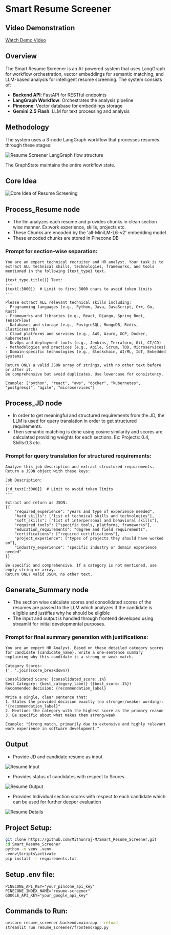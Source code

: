 # Smart Resume Screener
## Video Demonstration

[Watch Demo Video](https://drive.google.com/file/d/1e4w4q0JmFmeMylC57UYa8u2hLnzxGkkB/view?usp=sharing)
## Overview
The Smart Resume Screener is an AI-powered system that uses LangGraph for workflow orchestration, vector embeddings for semantic matching, and LLM-based analysis for intelligent resume screening. The system consists of:

- **Backend API**: FastAPI for RESTful endpoints
- **LangGraph Workflow**: Orchestrates the analysis pipeline  
- **Pinecone**: Vector database for embeddings storage
- **Gemini 2.5 Flash**: LLM for text processing and analysis

## Methodology
The system uses a 3-node LangGraph workflow that processes resumes through these stages:

![Resume Screener LangGraph flow structure](reports/figures/workflow_graph.png)

The GraphState maintains the entire workflow state.

## Core Idea

![Core Idea of Resume Screening](reports/figures/image.png)

## Process_Resume node
- The llm analyzes each resume and provides chunks in clean section wise manner. Ex:work experience, skills, projects etc.
- These Chunks are encoded by the 'all-MiniLM-L6-v2' embedding model
- These encoded chunks are stored in Pinecone DB
### Prompt for section-wise separation:

```text
You are an expert technical recruiter and HR analyst. Your task is to extract ALL technical skills, technologies, frameworks, and tools mentioned in the following {text_type} text.

{text_type.title()} Text:
---
{text[:3000]}  # Limit to first 3000 chars to avoid token limits
---

Please extract ALL relevant technical skills including:
- Programming languages (e.g., Python, Java, JavaScript, C++, Go, Rust)
- Frameworks and libraries (e.g., React, Django, Spring Boot, TensorFlow)
- Databases and storage (e.g., PostgreSQL, MongoDB, Redis, Elasticsearch)
- Cloud platforms and services (e.g., AWS, Azure, GCP, Docker, Kubernetes)
- DevOps and deployment tools (e.g., Jenkins, Terraform, Git, CI/CD)
- Methodologies and practices (e.g., Agile, Scrum, TDD, Microservices)
- Domain-specific technologies (e.g., Blockchain, AI/ML, IoT, Embedded Systems)

Return ONLY a valid JSON array of strings, with no other text before or after it.
Be comprehensive but avoid duplicates. Use lowercase for consistency.

Example: ["python", "react", "aws", "docker", "kubernetes", "postgresql", "agile", "microservices"]
```

## Process_JD node 
- In order to get meaningful and structured requirements from the JD, the LLM is used for query translation in order to get structured requirements.
- Then semantic matching is done using cosine similarity and scores are calculated providing weights for each sections. Ex: Projects: 0.4, Skills:0.3 etc.
### Prompt for query translation for structured requirements:

```text
Analyze this job description and extract structured requirements. Return a JSON object with these keys:

Job Description:
---
{jd_text[:3000]}  # Limit to avoid token limits
---

Extract and return as JSON:
{{
    "required_experience": "years and type of experience needed",
    "hard_skills": ["list of technical skills and technologies"],
    "soft_skills": ["list of interpersonal and behavioral skills"],
    "required_tools": ["specific tools, platforms, frameworks"],
    "education_requirements": "degree and field requirements",
    "certifications": ["required certifications"],
    "project_experience": ["types of projects they should have worked on"],
    "industry_experience": "specific industry or domain experience needed"
}}

Be specific and comprehensive. If a category is not mentioned, use empty string or array.
Return ONLY valid JSON, no other text.
```

## Generate_Summary node
- The section wise calculate scores and consolidated scores of the resumes are passed to the LLM which analyzes if the candidate is eligible and justifies why he should be eligible
- The input and output is handled through frontend developed using streamlit for initial developmental purposes.
### Prompt for final summary generation with justifications:

```text
You are an expert HR Analyst. Based on these detailed category scores for candidate {candidate_name}, write a one-sentence summary explaining why this candidate is a strong or weak match.

Category Scores:
{', '.join(score_breakdown)}

Consolidated Score: {consolidated_score:.1%}
Best Category: {best_category_label} ({best_score:.1%})
Recommended decision: {recommendation_label}

Write a single, clear sentence that:
1. States the provided decision exactly (no stronger/weaker wording): "{recommendation_label}"
2. Mentions the category with the highest score as the primary reason
3. Be specific about what makes them strong/weak

Example: "Strong match, primarily due to extensive and highly relevant work experience in software development."
```

## Output
- Provide JD and candidate resume as input

![Resume Input](reports/figures/resume_input.png)

- Provides status of candidates with respect to Scores.

![Resume Output](reports/figures/resume_output.png)

- Provides Individual section scores with respect to each candidate which can be used for further deeper evaluation

![Resume Details](reports/figures/resume_details.png)

## Project Setup:

```bash
git clone https://github.com/Mithunraj-M/Smart_Resume_Screener.git
cd Smart_Resume_Screener
python -m venv .venv
.venv\Scripts\activate
pip install -r requirements.txt
```

## Setup .env file:

```env
PINECONE_API_KEY="your_pincone_api_key"
PINECONE_INDEX_NAME="resume-screener" 
GOOGLE_API_KEY="your_google_api_key"
```

## Commands to Run:

```bash
uvicorn resume_screener.backend.main:app --reload
streamlit run resume_screener/frontend/app.py
```